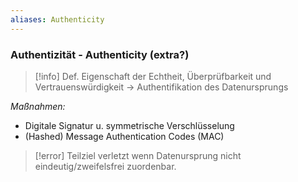 ```yaml
---
aliases: Authenticity
---
```


### Authentizität - Authenticity (extra?)

>[!info] Def.
>Eigenschaft der Echtheit, Überprüfbarkeit und Vertrauenswürdigkeit → Authentifikation des Datenursprungs

*Maßnahmen:*
- Digitale Signatur u. symmetrische Verschlüsselung  
- (Hashed) Message Authentication Codes (MAC)

>[!error] Teilziel verletzt
>wenn Datenursprung nicht eindeutig/zweifelsfrei zuordenbar.
